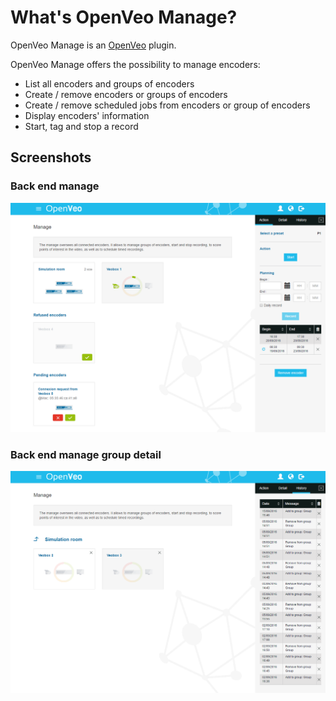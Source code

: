 # What's OpenVeo Manage?

OpenVeo Manage is an [OpenVeo](https://github.com/veo-labs/openveo-core) plugin.

OpenVeo Manage offers the possibility to manage encoders:

- List all encoders and groups of encoders
- Create / remove encoders or groups of encoders
- Create / remove scheduled jobs from encoders or group of encoders
- Display encoders' information
- Start, tag and stop a record

## Screenshots

### Back end manage
![Back end manage](images/manage_1.png)

### Back end manage group detail
![Back end manage group detail](images/manage_2.png)
